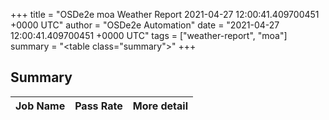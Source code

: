 +++
title = "OSDe2e moa Weather Report 2021-04-27 12:00:41.409700451 +0000 UTC"
author = "OSDe2e Automation"
date = "2021-04-27 12:00:41.409700451 +0000 UTC"
tags = ["weather-report", "moa"]
summary = "<table class=\"summary\"></table>"
+++
## Summary

| Job Name | Pass Rate | More detail |
|----------|-----------|-------------|



